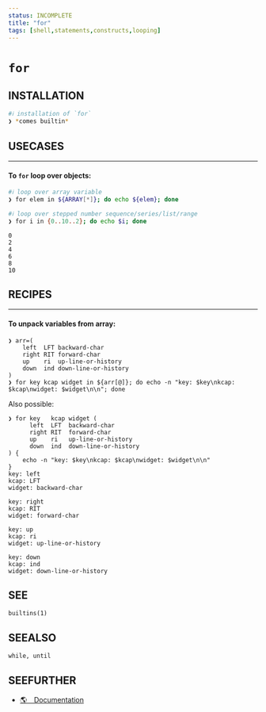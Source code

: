 ```yaml
---
status: INCOMPLETE
title: "for"
tags: [shell,statements,constructs,looping]
---
```


# `for`

## INSTALLATION


```bash
#ℹ︎ installation of `for`
❯ *comes builtin*
```


## USECASES

----
#### To `for` loop over objects:


```bash
#ℹ︎ loop over array variable
❯ for elem in ${ARRAY[*]}; do echo ${elem}; done
```



```bash
#ℹ︎ loop over stepped number sequence/series/list/range
❯ for i in {0..10..2}; do echo $i; done
```

    0
    2
    4
    6
    8
    10

## RECIPES

----
#### To unpack variables from array:

    ❯ arr=(
        left  LFT backward-char
        right RIT forward-char
        up    ri  up-line-or-history
        down  ind down-line-or-history
    )
    ❯ for key kcap widget in ${arr[@]}; do echo -n "key: $key\nkcap: $kcap\nwidget: $widget\n\n"; done

Also possible:

    ❯ for key   kcap widget (
          left  LFT  backward-char
          right RIT  forward-char
          up    ri   up-line-or-history
          down  ind  down-line-or-history
    ) {
        echo -n "key: $key\nkcap: $kcap\nwidget: $widget\n\n"
    }
    key: left
    kcap: LFT
    widget: backward-char

    key: right
    kcap: RIT
    widget: forward-char

    key: up
    kcap: ri
    widget: up-line-or-history

    key: down
    kcap: ind
    widget: down-line-or-history


## SEE

    builtins(1)

## SEEALSO

    while, until

## SEEFURTHER

- [🌎 Documentation](https://www.gnu.org/software/bash/manual/bash.html#Looping-Constructs)
